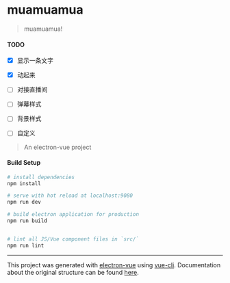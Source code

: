 # muamuamua

> muamuamua!

#### TODO
- [x] 显示一条文字
- [x] 动起来
- [ ] 对接直播间
- [ ] 弹幕样式
- [ ] 背景样式 
- [ ] 自定义










> An electron-vue project

#### Build Setup

``` bash
# install dependencies
npm install

# serve with hot reload at localhost:9080
npm run dev

# build electron application for production
npm run build


# lint all JS/Vue component files in `src/`
npm run lint

```

---

This project was generated with [electron-vue](https://github.com/SimulatedGREG/electron-vue) using [vue-cli](https://github.com/vuejs/vue-cli). Documentation about the original structure can be found [here](https://simulatedgreg.gitbooks.io/electron-vue/content/index.html).
